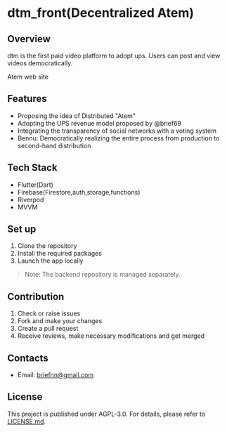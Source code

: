 # dtm_front(Decentralized Atem)

## Overview

dtm is the first paid video platform to adopt ups.
Users can post and view videos democratically.

Atem web site

## Features

- Proposing the idea of Distributed "Atem"
- Adopting the UPS revenue model proposed by @brief69
- Integrating the transparency of social networks with a voting system
- Bennu: Democratically realizing the entire process from production to second-hand distribution

## Tech Stack

- Flutter(Dart)
- Firebase(Firestore,auth,storage,functions)
- Riverpod
- MVVM

## Set up

1. Clone the repository
2. Install the required packages
3. Launch the app locally

> Note: The backend repository is managed separately.

## Contribution

1. Check or raise issues
2. Fork and make your changes
3. Create a pull request
4. Receive reviews, make necessary modifications and get merged

## Contacts

- Email: [briefnn@gmail.com](mailto:briefnn@gmail.com)

## License

This project is published under AGPL-3.0. For details, please refer to [LICENSE.md](link-to-license).

